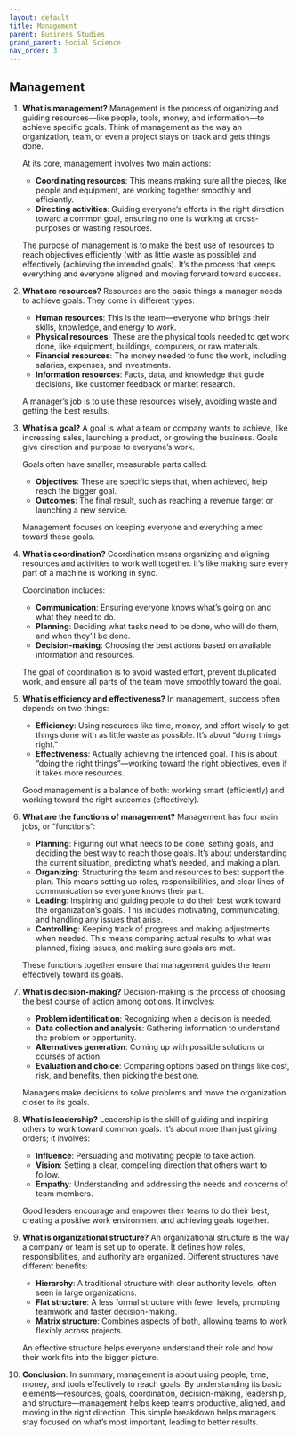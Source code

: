 ```yaml
---
layout: default
title: Management
parent: Business Studies
grand_parent: Social Science
nav_order: 3
---
```


## Management

1. **What is management?** Management is the process of organizing and guiding resources—like people, tools, money, and information—to achieve specific goals. Think of management as the way an organization, team, or even a project stays on track and gets things done. 

    At its core, management involves two main actions:
    - **Coordinating resources**: This means making sure all the pieces, like people and equipment, are working together smoothly and efficiently.
    - **Directing activities**: Guiding everyone’s efforts in the right direction toward a common goal, ensuring no one is working at cross-purposes or wasting resources.

    The purpose of management is to make the best use of resources to reach objectives efficiently (with as little waste as possible) and effectively (achieving the intended goals). It’s the process that keeps everything and everyone aligned and moving forward toward success.

2. **What are resources?** Resources are the basic things a manager needs to achieve goals. They come in different types:

    - **Human resources**: This is the team—everyone who brings their skills, knowledge, and energy to work.
    - **Physical resources**: These are the physical tools needed to get work done, like equipment, buildings, computers, or raw materials.
    - **Financial resources**: The money needed to fund the work, including salaries, expenses, and investments.
    - **Information resources**: Facts, data, and knowledge that guide decisions, like customer feedback or market research.

    A manager’s job is to use these resources wisely, avoiding waste and getting the best results.

3. **What is a goal?** A goal is what a team or company wants to achieve, like increasing sales, launching a product, or growing the business. Goals give direction and purpose to everyone’s work. 

    Goals often have smaller, measurable parts called:
    - **Objectives**: These are specific steps that, when achieved, help reach the bigger goal.
    - **Outcomes**: The final result, such as reaching a revenue target or launching a new service.

    Management focuses on keeping everyone and everything aimed toward these goals.

4. **What is coordination?** Coordination means organizing and aligning resources and activities to work well together. It’s like making sure every part of a machine is working in sync.

    Coordination includes:
    - **Communication**: Ensuring everyone knows what’s going on and what they need to do.
    - **Planning**: Deciding what tasks need to be done, who will do them, and when they’ll be done.
    - **Decision-making**: Choosing the best actions based on available information and resources.

    The goal of coordination is to avoid wasted effort, prevent duplicated work, and ensure all parts of the team move smoothly toward the goal.

5. **What is efficiency and effectiveness?** In management, success often depends on two things:

    - **Efficiency**: Using resources like time, money, and effort wisely to get things done with as little waste as possible. It’s about “doing things right.”
    - **Effectiveness**: Actually achieving the intended goal. This is about “doing the right things”—working toward the right objectives, even if it takes more resources.

    Good management is a balance of both: working smart (efficiently) and working toward the right outcomes (effectively).

6. **What are the functions of management?** Management has four main jobs, or “functions”:

    - **Planning**: Figuring out what needs to be done, setting goals, and deciding the best way to reach those goals. It’s about understanding the current situation, predicting what’s needed, and making a plan.
    - **Organizing**: Structuring the team and resources to best support the plan. This means setting up roles, responsibilities, and clear lines of communication so everyone knows their part.
    - **Leading**: Inspiring and guiding people to do their best work toward the organization’s goals. This includes motivating, communicating, and handling any issues that arise.
    - **Controlling**: Keeping track of progress and making adjustments when needed. This means comparing actual results to what was planned, fixing issues, and making sure goals are met.

    These functions together ensure that management guides the team effectively toward its goals.

7. **What is decision-making?** Decision-making is the process of choosing the best course of action among options. It involves:

    - **Problem identification**: Recognizing when a decision is needed.
    - **Data collection and analysis**: Gathering information to understand the problem or opportunity.
    - **Alternatives generation**: Coming up with possible solutions or courses of action.
    - **Evaluation and choice**: Comparing options based on things like cost, risk, and benefits, then picking the best one.

    Managers make decisions to solve problems and move the organization closer to its goals.

8. **What is leadership?** Leadership is the skill of guiding and inspiring others to work toward common goals. It’s about more than just giving orders; it involves:

    - **Influence**: Persuading and motivating people to take action.
    - **Vision**: Setting a clear, compelling direction that others want to follow.
    - **Empathy**: Understanding and addressing the needs and concerns of team members.

    Good leaders encourage and empower their teams to do their best, creating a positive work environment and achieving goals together.

9. **What is organizational structure?** An organizational structure is the way a company or team is set up to operate. It defines how roles, responsibilities, and authority are organized. Different structures have different benefits:

    - **Hierarchy**: A traditional structure with clear authority levels, often seen in large organizations.
    - **Flat structure**: A less formal structure with fewer levels, promoting teamwork and faster decision-making.
    - **Matrix structure**: Combines aspects of both, allowing teams to work flexibly across projects.

    An effective structure helps everyone understand their role and how their work fits into the bigger picture.

10. **Conclusion**: In summary, management is about using people, time, money, and tools effectively to reach goals. By understanding its basic elements—resources, goals, coordination, decision-making, leadership, and structure—management helps keep teams productive, aligned, and moving in the right direction. This simple breakdown helps managers stay focused on what’s most important, leading to better results.
